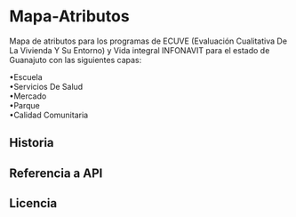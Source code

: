 # Mapa-Atributos
Mapa de atributos para los programas de ECUVE (Evaluación Cualitativa De La Vivienda Y Su Entorno) y Vida integral INFONAVIT para el estado de Guanajuto con las siguientes capas:<p>
    •Escuela<br>
    •Servicios De Salud<br>
    •Mercado<br>
    •Parque<br>
    •Calidad Comunitaria<br>
  
## Historia
  
## Referencia a API

## Licencia
